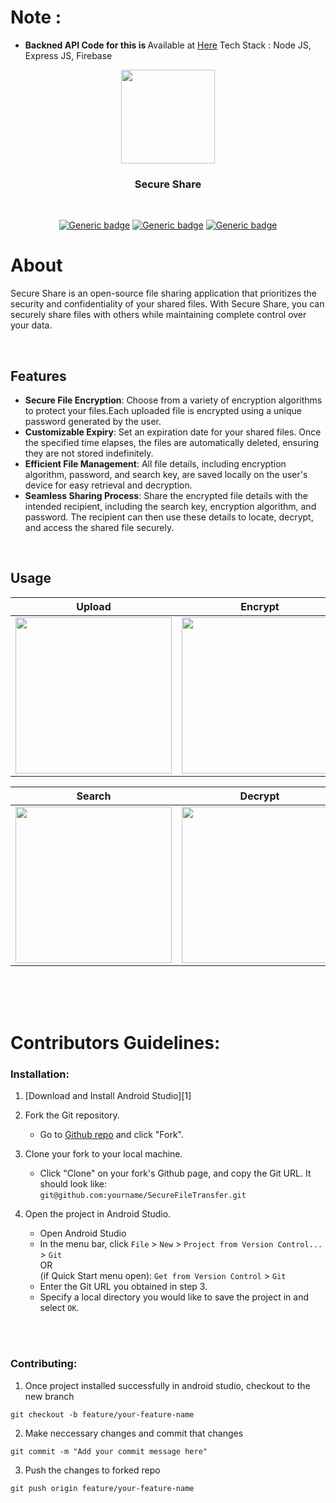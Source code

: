 # Note :
- <b>Backned API Code for this is </b> Available at [Here](https://github.com/arinmodi/SecureShareBackend) Tech Stack : Node JS, Express JS, Firebase

<p align="center">
  <img src="https://github.com/arinmodi/SecureFileTransfer/assets/61725413/2b525ed3-8192-4c21-a633-0dccffbc7d94" width=150>
</p>

<h3 align="center">
  <b> Secure Share </b>
</h3>

<br>

<div align="center">
  
[![Generic badge](https://img.shields.io/badge/Platform-Android-blue.svg)](https://github.com/arinmodi/SecureFileTransfer)
[![Generic badge](https://img.shields.io/badge/minSdkVersion-26-blue.svg)](https://github.com/arinmodi/SecureFileTransfer)
[![Generic badge](https://img.shields.io/badge/Download-Google_Play-blue.svg)](https://play.google.com/store/apps/details?id=com.genz.secure_share)
  
</div>

# About

Secure Share is an open-source file sharing application that prioritizes the security and confidentiality of your shared files. 
With Secure Share, you can securely share files with others while maintaining complete control over your data.

<br>

## Features
- <b>Secure File Encryption</b>: Choose from a variety of encryption algorithms to protect your files.Each uploaded file is encrypted using a unique password generated by the user.
- <b>Customizable Expiry</b>: Set an expiration date for your shared files. Once the specified time elapses, the files are automatically deleted, ensuring they are not stored indefinitely.
- <b>Efficient File Management</b>: All file details, including encryption algorithm, password, and search key, are saved locally on the user's device for easy retrieval and decryption.
- <b>Seamless Sharing Process</b>: Share the encrypted file details with the intended recipient, including the search key, encryption algorithm, and password. The recipient can then use these details to locate, decrypt, and access the shared file securely.

<br>

## Usage

Upload               |  Encrypt               | Share              
:-------------------------:|:-------------------------:|:-------------------------:
|<img src="https://github.com/arinmodi/SecureFileTransfer/assets/61725413/c981581d-573d-4458-903c-18b985bdce2b" width = 250/>|<img src="https://github.com/arinmodi/SecureFileTransfer/assets/61725413/095387c2-cbd9-4ac3-9151-dc13b07f8d1a" width = 250/>|<img src="https://github.com/arinmodi/SecureFileTransfer/assets/61725413/22ee64f2-af0c-4826-b335-72f670348814" width = 250/>|

Search               |  Decrypt     
:-------------------------:|:-------------------------:
|<img src="https://github.com/arinmodi/SecureFileTransfer/assets/61725413/88274f7f-70ba-406a-9272-01b879e30302" width = 250/>|<img src="https://github.com/arinmodi/SecureFileTransfer/assets/61725413/98a8bb21-a919-4636-9864-96fb79626da5" width = 250/>|

<br>

<br>
<br>

# Contributors Guidelines:

### Installation:

1. [Download and Install Android Studio][1]

2. Fork the Git repository.
    - Go to [Github repo](https://github.com/arinmodi/SecureFileTransfer) and click "Fork".

3. Clone your fork to your local machine.
    - Click "Clone" on your fork's Github page, and copy the Git URL. It should look like:<br>`git@github.com:yourname/SecureFileTransfer.git`

4. Open the project in Android Studio.
    - Open Android Studio
    - In the menu bar, click `File` > `New` > `Project from Version Control...` > `Git`<br>
    OR<br>
    (if Quick Start menu open): `Get from Version Control` > `Git`
    - Enter the Git URL you obtained in step 3.
    - Specify a local directory you would like to save the project in and select `OK`.

<br><br>

### Contributing:

1. Once project installed successfully in android studio, checkout to the new branch
```
git checkout -b feature/your-feature-name
```
 
 2. Make neccessary changes and commit that changes
```
git commit -m "Add your commit message here"
```
 
 3. Push the changes to forked repo
```
git push origin feature/your-feature-name
```
